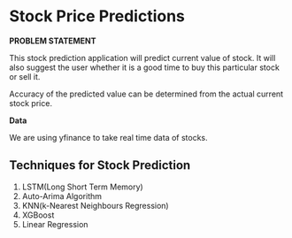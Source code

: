 # Stock Price Predictions

**PROBLEM STATEMENT**

This stock prediction application will predict current value of stock. It will also suggest the user whether it is a good time to buy this particular stock or sell it. 

Accuracy of the predicted value can be determined from the actual current stock price.

**Data**

We are using yfinance to take real time data of stocks. 

## Techniques for Stock Prediction

1. LSTM(Long Short Term Memory)
2. Auto-Arima Algorithm
3. KNN(k-Nearest Neighbours Regression)
4. XGBoost
5. Linear Regression
